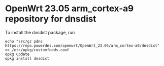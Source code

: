 OpenWrt 23.05 arm_cortex-a9 repository for dnsdist
========

To install the dnsdist package, run

```
echo "src/gz pdns https://repo.powerdns.com/openwrt/OpenWrt_23.05/arm_cortex-a9/dnsdist" >> /etc/opkg/customfeeds.conf
opkg update
opkg install dnsdist
```
